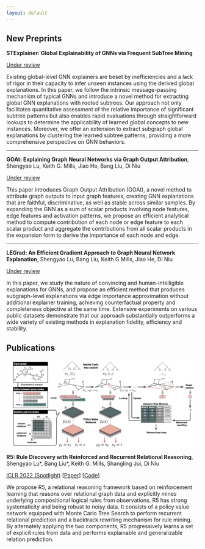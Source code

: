 ```yaml
---
layout: default
---
```


## New Preprints

**STExplainer: Global Explainability of GNNs via Frequent SubTree Mining**

[Under review]()

Existing global-level GNN explainers are beset by inefficiencies and a lack of rigor in their capacity to infer unseen instances using the derived global explanations. In this paper, we follow the intrinsic message-passing mechanism of typical GNNs and introduce a novel method for extracting global GNN explanations with rooted subtrees. Our approach not only facilitates quantitative assessment of the relative importance of significant subtree patterns but also enables rapid evaluations through straightforward lookups to determine the applicability of learned global concepts to new instances. Moreover, we offer an extension to extract subgraph global explanations by clustering the learned subtree patterns, providing a more comprehensive perspective on GNN behaviors.

- - - 

**GOAt: Explaining Graph Neural Networks via Graph Output Attribution**, Shengyao Lu, Keith G. Mills, Jiao He, Bang Liu, Di Niu

[Under review]()

This paper introduces Graph Output Attribution (GOAt), a novel method to attribute graph outputs to input graph features, creating GNN explanations that are faithful, discriminative, as well as stable across similar samples. By expanding the GNN as a sum of scalar products involving node features, edge features and activation patterns, we propose an efficient analytical method to compute contribution of each node or edge feature to each scalar product and aggregate the contributions from all scalar products in the expansion form to derive the importance of each node and edge. 

- - - 

**LEGrad: An Efficient Gradient Approach to Graph Neural Network Explanation**, Shengyao Lu, Bang Liu, Keith G Mills, Jiao He, Di Niu

[Under review]()

In this paper, we study the nature of convincing and human-intelligible explanations for GNNs, and propose an efficient method that produces subgraph-level explanations via edge importance approximation without additional explainer training, achieving counterfactual property and completeness objective at the same time. Extensive experiments on various public datasets demonstrate that our approach substantially outperforms a wide variety of existing methods in explanation fidelity, efficiency and stability.

## Publications
<img align="center" src="https://github.com/sluxsr/sluxsr.github.io/blob/master/pics/r5_overview.png?raw=true">

**R5: Rule Discovery with Reinforced and Recurrent Relational Reasoning**, Shengyao Lu\*, Bang Liu\*, Keith G. Mills, Shangling Jui, Di Niu 

[ICLR 2022 (Spotlight)](https://openreview.net/forum?id=2eXhNpHeW6E) [[Paper](https://arxiv.org/abs/2205.06454)] [[Code](https://github.com/sluxsr/r5_graph_reasoning)]

We propose R5, a relational reasoning framework based on reinforcement learning that reasons over relational graph data and explicitly mines underlying compositional logical rules from observations. R5 has strong systematicity and being robust to noisy data. It consists of a policy value network equipped with Monte Carlo Tree Search to perform recurrent relational prediction and a backtrack rewriting mechanism for rule mining. By alternately applying the two components, R5 progressively learns a set of explicit rules from data and performs explainable and generalizable relation prediction. 
